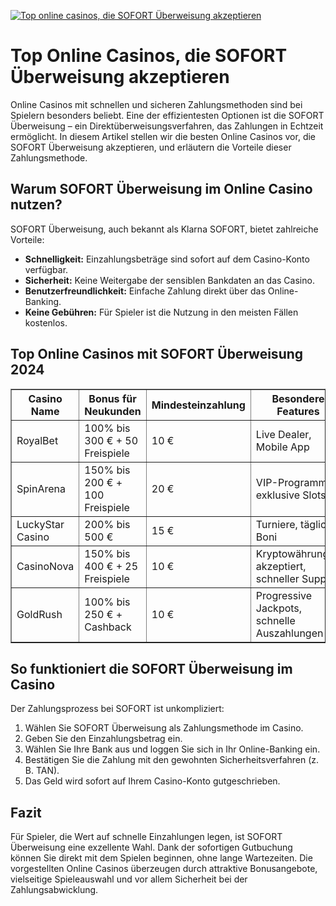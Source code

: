[![Top online casinos, die SOFORT Überweisung akzeptieren](https://123-caf.pages.dev/gitsignup.png)](https://vrmoo.ru/Bt82HjjY)

<h1>Top Online Casinos, die SOFORT Überweisung akzeptieren</h1>  <p>Online Casinos mit schnellen und sicheren Zahlungsmethoden sind bei Spielern besonders beliebt. Eine der effizientesten Optionen ist die SOFORT Überweisung – ein Direktüberweisungsverfahren, das Zahlungen in Echtzeit ermöglicht. In diesem Artikel stellen wir die besten Online Casinos vor, die SOFORT Überweisung akzeptieren, und erläutern die Vorteile dieser Zahlungsmethode.</p>  <h2>Warum SOFORT Überweisung im Online Casino nutzen?</h2> <p>SOFORT Überweisung, auch bekannt als Klarna SOFORT, bietet zahlreiche Vorteile:</p> <ul>   <li><strong>Schnelligkeit:</strong> Einzahlungsbeträge sind sofort auf dem Casino-Konto verfügbar.</li>   <li><strong>Sicherheit:</strong> Keine Weitergabe der sensiblen Bankdaten an das Casino.</li>   <li><strong>Benutzerfreundlichkeit:</strong> Einfache Zahlung direkt über das Online-Banking.</li>   <li><strong>Keine Gebühren:</strong> Für Spieler ist die Nutzung in den meisten Fällen kostenlos.</li> </ul>  <h2>Top Online Casinos mit SOFORT Überweisung 2024</h2> <table border="1" cellpadding="8" cellspacing="0">   <thead>     <tr>       <th>Casino Name</th>       <th>Bonus für Neukunden</th>       <th>Mindesteinzahlung</th>       <th>Besondere Features</th>     </tr>   </thead>   <tbody>     <tr>       <td>RoyalBet</td>       <td>100% bis 300 € + 50 Freispiele</td>       <td>10 €</td>       <td>Live Dealer, Mobile App</td>     </tr>     <tr>       <td>SpinArena</td>       <td>150% bis 200 € + 100 Freispiele</td>       <td>20 €</td>       <td>VIP-Programm, exklusive Slots</td>     </tr>     <tr>       <td>LuckyStar Casino</td>       <td>200% bis 500 €</td>       <td>15 €</td>       <td>Turniere, tägliche Boni</td>     </tr>     <tr>       <td>CasinoNova</td>       <td>150% bis 400 € + 25 Freispiele</td>       <td>10 €</td>       <td>Kryptowährungen akzeptiert, schneller Support</td>     </tr>     <tr>       <td>GoldRush</td>       <td>100% bis 250 € + Cashback</td>       <td>10 €</td>       <td>Progressive Jackpots, schnelle Auszahlungen</td>     </tr>   </tbody> </table>  <h2>So funktioniert die SOFORT Überweisung im Casino</h2> <p>Der Zahlungsprozess bei SOFORT ist unkompliziert:</p> <ol>   <li>Wählen Sie SOFORT Überweisung als Zahlungsmethode im Casino.</li>   <li>Geben Sie den Einzahlungsbetrag ein.</li>   <li>Wählen Sie Ihre Bank aus und loggen Sie sich in Ihr Online-Banking ein.</li>   <li>Bestätigen Sie die Zahlung mit den gewohnten Sicherheitsverfahren (z. B. TAN).</li>   <li>Das Geld wird sofort auf Ihrem Casino-Konto gutgeschrieben.</li> </ol>  <h2>Fazit</h2> <p>Für Spieler, die Wert auf schnelle Einzahlungen legen, ist SOFORT Überweisung eine exzellente Wahl. Dank der sofortigen Gutbuchung können Sie direkt mit dem Spielen beginnen, ohne lange Wartezeiten. Die vorgestellten Online Casinos überzeugen durch attraktive Bonusangebote, vielseitige Spieleauswahl und vor allem Sicherheit bei der Zahlungsabwicklung.</p>